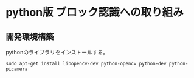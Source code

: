 # python版 ブロック認識への取り組み

## 開発環境構築

pythonのライブラリをインストールする。

```
sudo apt-get install libopencv-dev python-opencv python-dev python-picamera
```

